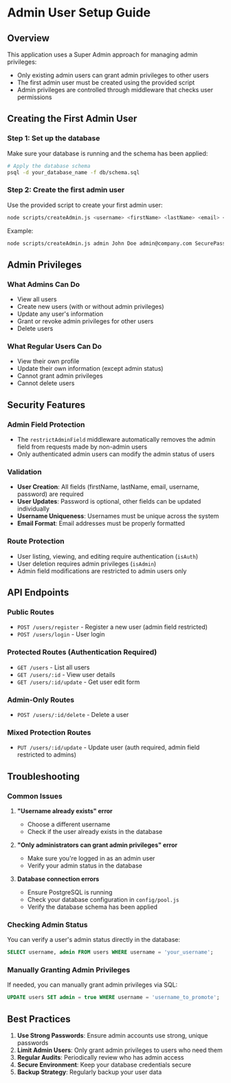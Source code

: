 # Admin User Setup Guide

## Overview

This application uses a Super Admin approach for managing admin privileges:

-   Only existing admin users can grant admin privileges to other users
-   The first admin user must be created using the provided script
-   Admin privileges are controlled through middleware that checks user permissions

## Creating the First Admin User

### Step 1: Set up the database

Make sure your database is running and the schema has been applied:

```bash
# Apply the database schema
psql -d your_database_name -f db/schema.sql
```

### Step 2: Create the first admin user

Use the provided script to create your first admin user:

```bash
node scripts/createAdmin.js <username> <firstName> <lastName> <email> <password>
```

Example:

```bash
node scripts/createAdmin.js admin John Doe admin@company.com SecurePassword123
```

## Admin Privileges

### What Admins Can Do

-   View all users
-   Create new users (with or without admin privileges)
-   Update any user's information
-   Grant or revoke admin privileges for other users
-   Delete users

### What Regular Users Can Do

-   View their own profile
-   Update their own information (except admin status)
-   Cannot grant admin privileges
-   Cannot delete users

## Security Features

### Admin Field Protection

-   The `restrictAdminField` middleware automatically removes the admin field from requests made by non-admin users
-   Only authenticated admin users can modify the admin status of users

### Validation

-   **User Creation**: All fields (firstName, lastName, email, username, password) are required
-   **User Updates**: Password is optional, other fields can be updated individually
-   **Username Uniqueness**: Usernames must be unique across the system
-   **Email Format**: Email addresses must be properly formatted

### Route Protection

-   User listing, viewing, and editing require authentication (`isAuth`)
-   User deletion requires admin privileges (`isAdmin`)
-   Admin field modifications are restricted to admin users only

## API Endpoints

### Public Routes

-   `POST /users/register` - Register a new user (admin field restricted)
-   `POST /users/login` - User login

### Protected Routes (Authentication Required)

-   `GET /users` - List all users
-   `GET /users/:id` - View user details
-   `GET /users/:id/update` - Get user edit form

### Admin-Only Routes

-   `POST /users/:id/delete` - Delete a user

### Mixed Protection Routes

-   `PUT /users/:id/update` - Update user (auth required, admin field restricted to admins)

## Troubleshooting

### Common Issues

1. **"Username already exists" error**

    - Choose a different username
    - Check if the user already exists in the database

2. **"Only administrators can grant admin privileges" error**

    - Make sure you're logged in as an admin user
    - Verify your admin status in the database

3. **Database connection errors**
    - Ensure PostgreSQL is running
    - Check your database configuration in `config/pool.js`
    - Verify the database schema has been applied

### Checking Admin Status

You can verify a user's admin status directly in the database:

```sql
SELECT username, admin FROM users WHERE username = 'your_username';
```

### Manually Granting Admin Privileges

If needed, you can manually grant admin privileges via SQL:

```sql
UPDATE users SET admin = true WHERE username = 'username_to_promote';
```

## Best Practices

1. **Use Strong Passwords**: Ensure admin accounts use strong, unique passwords
2. **Limit Admin Users**: Only grant admin privileges to users who need them
3. **Regular Audits**: Periodically review who has admin access
4. **Secure Environment**: Keep your database credentials secure
5. **Backup Strategy**: Regularly backup your user data
